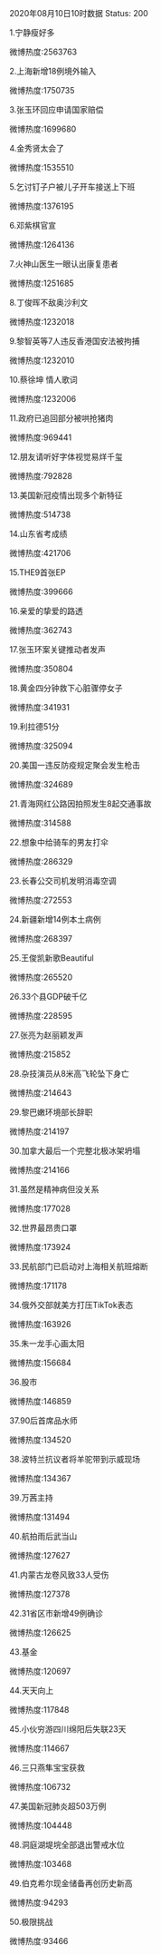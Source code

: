 2020年08月10日10时数据
Status: 200

1.宁静瘦好多

微博热度:2563763

2.上海新增18例境外输入

微博热度:1750735

3.张玉环回应申请国家赔偿

微博热度:1699680

4.金秀贤太会了

微博热度:1535510

5.乞讨钉子户被儿子开车接送上下班

微博热度:1376195

6.邓紫棋官宣

微博热度:1264136

7.火神山医生一眼认出康复患者

微博热度:1251685

8.丁俊晖不敌奥沙利文

微博热度:1232018

9.黎智英等7人违反香港国安法被拘捕

微博热度:1232010

10.蔡徐坤 情人歌词

微博热度:1232006

11.政府已追回部分被哄抢猪肉

微博热度:969441

12.朋友请听好字体视觉易烊千玺

微博热度:792828

13.美国新冠疫情出现多个新特征

微博热度:514738

14.山东省考成绩

微博热度:421706

15.THE9首张EP

微博热度:399666

16.亲爱的挚爱的路透

微博热度:362743

17.张玉环案关键推动者发声

微博热度:350804

18.黄金四分钟救下心脏骤停女子

微博热度:341931

19.利拉德51分

微博热度:325094

20.美国一违反防疫规定聚会发生枪击

微博热度:324689

21.青海网红公路因拍照发生8起交通事故

微博热度:314588

22.想象中给骑车的男友打伞

微博热度:286329

23.长春公交司机发明消毒空调

微博热度:272553

24.新疆新增14例本土病例

微博热度:268397

25.王俊凯新歌Beautiful

微博热度:265520

26.33个县GDP破千亿

微博热度:228595

27.张亮为赵丽颖发声

微博热度:215852

28.杂技演员从8米高飞轮坠下身亡

微博热度:214643

29.黎巴嫩环境部长辞职

微博热度:214197

30.加拿大最后一个完整北极冰架坍塌

微博热度:214166

31.虽然是精神病但没关系

微博热度:177028

32.世界最昂贵口罩

微博热度:173924

33.民航部门已启动对上海相关航班熔断

微博热度:171178

34.俄外交部就美方打压TikTok表态

微博热度:163926

35.朱一龙手心画太阳

微博热度:156684

36.股市

微博热度:146859

37.90后首席品水师

微博热度:134520

38.波特兰抗议者将羊驼带到示威现场

微博热度:134367

39.万茜主持

微博热度:131494

40.航拍雨后武当山

微博热度:127627

41.内蒙古龙卷风致33人受伤

微博热度:127378

42.31省区市新增49例确诊

微博热度:126625

43.基金

微博热度:120697

44.天天向上

微博热度:117848

45.小伙穷游四川绵阳后失联23天

微博热度:114667

46.三只燕隼宝宝获救

微博热度:106732

47.美国新冠肺炎超503万例

微博热度:104448

48.洞庭湖堤垸全部退出警戒水位

微博热度:103468

49.伯克希尔现金储备再创历史新高

微博热度:94293

50.极限挑战

微博热度:93466

